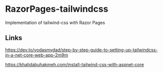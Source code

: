 # RazorPages-tailwindcss
Implementation of tailwind-css with Razor Pages


## Links

https://dev.to/yodasmydad/step-by-step-guide-to-setting-up-tailwindcss-in-a-net-core-web-app-2m9m

https://khalidabuhakmeh.com/install-tailwind-css-with-aspnet-core